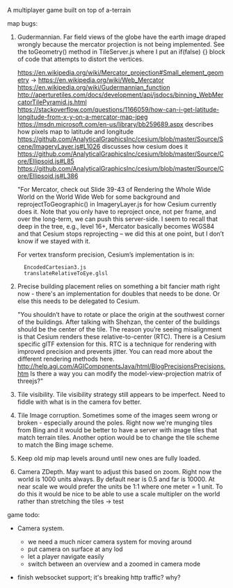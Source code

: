 A multiplayer game built on top of a-terrain

map bugs:

1) Gudermannian. Far field views of the globe have the earth image draped wrongly because the mercator projection is not being implemented.
   See the toGeometry() method in TileServer.js where I put an if(false) {} block of code that attempts to distort the vertices.
   
   https://en.wikipedia.org/wiki/Mercator_projection#Small_element_geometry -> https://en.wikipedia.org/wiki/Web_Mercator
   https://en.wikipedia.org/wiki/Gudermannian_function
   http://aperturetiles.com/docs/development/api/jsdocs/binning_WebMercatorTilePyramid.js.html
   https://stackoverflow.com/questions/1166059/how-can-i-get-latitude-longitude-from-x-y-on-a-mercator-map-jpeg
   https://msdn.microsoft.com/en-us/library/bb259689.aspx describes how pixels map to latitude and longitude
   https://github.com/AnalyticalGraphicsInc/cesium/blob/master/Source/Scene/ImageryLayer.js#L1026 discusses how cesium does it
   https://github.com/AnalyticalGraphicsInc/cesium/blob/master/Source/Core/Ellipsoid.js#L85
   https://github.com/AnalyticalGraphicsInc/cesium/blob/master/Source/Core/Ellipsoid.js#L386
 
   "For Mercator, check out Slide 39-43 of Rendering the Whole Wide World on the World Wide Web for some background and reprojectToGeographic() in ImageryLayer.js for how Cesium currently does it.  Note that you only have to reproject once, not per frame, and over the long-term, we can push this server-side.  I seem to recall that deep in the tree, e.g., level 16+, Mercator basically becomes WGS84 and that Cesium stops reprojecting – we did this at one point, but I don’t know if we stayed with it.

    For vertex transform precision, Cesium’s implementation is in:

         EncodedCartesian3.js
         translateRelativeToEye.glsl

2) Precise building placement relies on something a bit fancier math right now - there's an implementation for doubles that needs to be done.
   Or else this needs to be delegated to Cesium.

   "You shouldn’t have to rotate or place the origin at the southwest corner of the buildings. After talking with Shehzan, the center of the buildings should be the center of the tile. The reason you’re seeing misalignment is that Cesium renders these relative-to-center (RTC). There is a Cesium specific glTF extension for this. RTC is a technique for rendering with improved precision and prevents jitter. You can read more about the different rendering methods here. http://help.agi.com/AGIComponentsJava/html/BlogPrecisionsPrecisions.htm
   Is there a way you can modify the model-view-projection matrix of threejs?"

3) Tile visibility. Tile visibility strategy still appears to be imperfect. Need to fiddle with what is in the camera fov better.

4) Tile Image corruption. Sometimes some of the images seem wrong or broken - especially around the poles.
   Right now we're munging tiles from Bing and it would be better to have a server with image tiles that match terrain tiles.
   Another option would be to change the tile scheme to match the Bing image scheme.

5) Keep old mip map levels around until new ones are fully loaded.

6) Camera ZDepth. May want to adjust this based on zoom.
   Right now the world is 1000 units always. By default near is 0.5 and far is 10000.
   At near scale we would prefer the units be 1:1 where one meter = 1 unit.
   To do this it would be nice to be able to use a scale multipler on the world rather than stretching the tiles -> test

game todo:

 - Camera system.

	- we need a much nicer camera system for moving around
	- put camera on surface at any lod
	- let a player navigate easily
	- switch between an overview and a zoomed in camera mode


  - finish websocket support; it's breaking http traffic? why?
